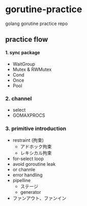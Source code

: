 # gorutine-practice

golang gorutine practice repo

## practice flow

#### 1. sync package

- WaitGroup
- Mutex & RWMutex
- Cond
- Once
- Pool

### 2. channel

- select
- GOMAXPROCS

### 3. primitive introduction

- restraint (拘束)
  - アドホック拘束
  - レキシカル拘束
- for-select loop
- avoid goroutine leak
- or channle
- error handling
- pipelline
  - ステージ
  - generator
- ファンアウト、ファンイン　
